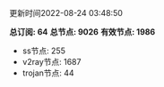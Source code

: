 更新时间2022-08-24 03:48:50

**总订阅: 64**
**总节点: 9026**
**有效节点: 1986**
- ss节点: 255
- v2ray节点: 1687
- trojan节点: 44
